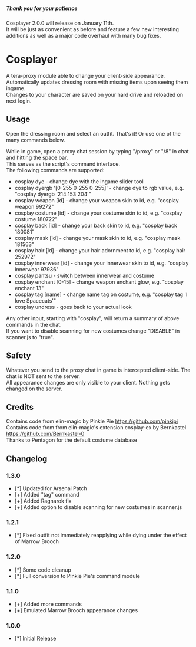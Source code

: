 ##### Thank you for your patience
Cosplayer 2.0.0 will release on January 11th.  
It will be just as convenient as before and feature a few new interesting additions as well as a major code overhaul with many bug fixes.  
  
# Cosplayer
A tera-proxy module able to change your client-side appearance.  
Automatically updates dressing room with missing items upon seeing them ingame.  
Changes to your character are saved on your hard drive and reloaded on next login.  
  
## Usage  
Open the dressing room and select an outfit. That's it! Or use one of the many commands below.  
  
While in game, open a proxy chat session by typing "/proxy" or "/8" in chat and hitting the space bar.  
This serves as the script's command interface.  
The following commands are supported:  
  
* cosplay dye - change dye with the ingame slider tool 
* cosplay dyergb '[0-255 0-255 0-255]' - change dye to rgb value, e.g. "cosplay dyergb '214 153 204'"
* cosplay weapon [id] - change your weapon skin to id, e.g. "cosplay weapon 99272"
* cosplay costume [id] - change your costume skin to id, e.g. "cosplay costume 180722"
* cosplay back [id] - change your back skin to id, e.g. "cosplay back 180081"
* cosplay mask [id] - change your mask skin to id, e.g. "cosplay mask 181563"
* cosplay hair [id] - change your hair adornment to id, e.g. "cosplay hair 252972"
* cosplay innerwear [id] - change your innerwear skin to id, e.g. "cosplay innerwear 97936"
* cosplay pantsu - switch between innerwear and costume
* cosplay enchant [0-15] - change weapon enchant glow, e.g. "cosplay enchant 13"
* cosplay tag [name] - change name tag on costume, e.g. "cosplay tag 'I love Spacecats'"
* cosplay undress - goes back to your actual look
  
Any other input, starting with "cosplay", will return a summary of above commands in the chat.  
If you want to disable scanning for new costumes change "DISABLE" in scanner.js to "true".  
  
## Safety
Whatever you send to the proxy chat in game is intercepted client-side. The chat is NOT sent to the server.  
All appearance changes are only visible to your client. Nothing gets changed on the server.  
  
## Credits  
Contains code from elin-magic by Pinkie Pie https://github.com/pinkipi  
Contains code from from elin-magic's extension cosplay-ex by Bernkastel https://github.com/Bernkastel-0  
Thanks to Pentagon for the default costume database  
  
## Changelog
### 1.3.0
* [*] Updated for Arsenal Patch
* [+] Added "tag" command
* [+] Added Ragnarok fix
* [+] Added option to disable scanning for new costumes in scanner.js
### 1.2.1
* [*] Fixed outfit not immediately reapplying while dying under the effect of Marrow Brooch
### 1.2.0
* [*] Some code cleanup
* [*] Full conversion to Pinkie Pie's command module
### 1.1.0
* [+] Added more commands
* [+] Emulated Marrow Brooch appearance changes
### 1.0.0
* [*] Initial Release
